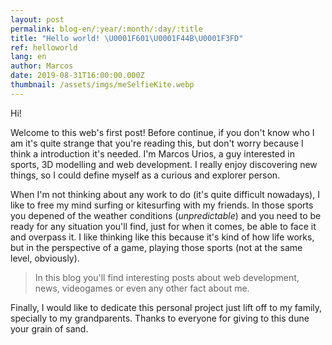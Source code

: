 ```yaml
---
layout: post
permalink: blog-en/:year/:month/:day/:title
title: "Hello world! \U0001F601\U0001F44B\U0001F3FD"
ref: helloworld
lang: en
author: Marcos
date: 2019-08-31T16:00:00.000Z
thumbnail: /assets/imgs/meSelfieKite.webp
---
```

Hi! 

Welcome to this web's first post! Before continue, if you don't know who I am it's quite strange that you're reading this, but don't worry because I think a introduction it's needed. I'm Marcos Urios, a guy interested in sports, 3D modelling and web development. I really enjoy discovering new things, so I could define myself as a curious and explorer person.

When I'm not thinking about any work to do (it's quite difficult nowadays), I like to free my mind surfing or kitesurfing with my friends. In those sports you depened of the weather conditions (_unpredictable_) and you need to be ready for any situation you'll find, just for when it comes, be able to face it and overpass it. I like thinking like this because it's kind of how life works, but in the perspective of a game, playing those sports (not at the same level, obviously).

> In this blog you'll find interesting posts about web development, news, videogames or even any other fact about me.

Finally, I would like to dedicate this personal project just lift off to my family, specially to my grandparents. Thanks to everyone for giving to this dune your grain of sand.
